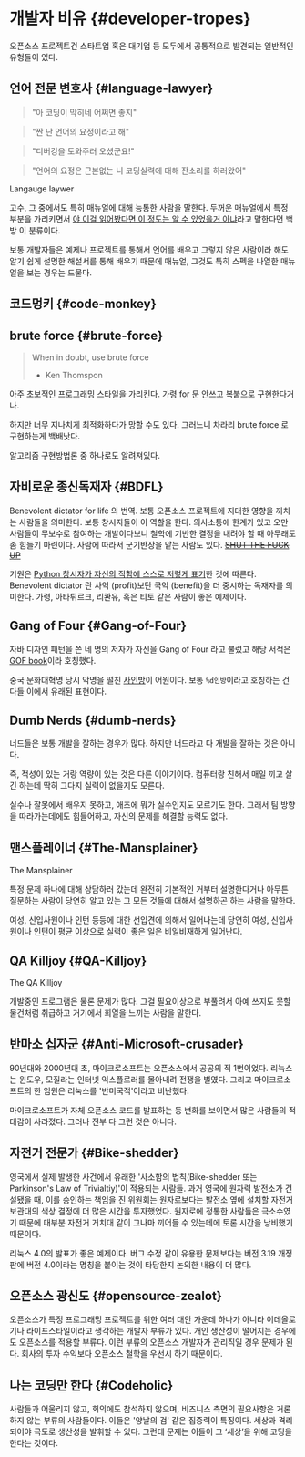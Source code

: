 # 개발자 비유 {#developer-tropes}

오픈소스 프로젝트건 스타트업 혹은 대기업 등 모두에서 공통적으로 발견되는 일반적인 유형들이 있다.

## 언어 전문 변호사 {#language-lawyer}
> "아 코딩이 막히네 어쩌면 좋지"

> "짠 난 언어의 요정이라고 해"

> "디버깅을 도와주러 오셨군요!"

> "언어의 요정은 근본없는 니 코딩실력에 대해 잔소리를 하러왔어"

Langauge laywer

고수, 그 중에서도 특히 매뉴얼에 대해 능통한 사람을 말한다. 두꺼운 매뉴얼에서 특정 부분을 가리키면서 [야 이걸 읽어봤다면 이 정도는 알 수 있었을거 아냐](#RTFM)라고 말한다면 백방 이 분류이다.

보통 개발자들은 예제나 프로젝트를 통해서 언어를 배우고 그렇지 않은 사람이라 해도 알기 쉽게 설명한 해설서를 통해 배우기 때문에 매뉴얼, 그것도 특히 스펙을 나열한 매뉴얼을 보는 경우는 드물다.

## 코드멍키 {#code-monkey}

## brute force {#brute-force}
> When in doubt, use brute force
> - Ken Thomspon

아주 초보적인 프로그래밍 스타일을 가리킨다. 가령 for 문 안쓰고 복붙으로 구현한다거나.

하지만 너무 지나치게 최적화하다가 망할 수도 있다. 그러느니 차라리 brute force 로 구현하는게 백배낫다.

알고리즘 구현방법론 중 하나로도 알려져있다.

## 자비로운 종신독재자 {#BDFL}

Benevolent dictator for life 의 번역. 보통 오픈소스 프로젝트에 지대한 영향을 끼치는 사람들을 의미한다. 보통 창시자들이 이 역할을 한다. 의사소통에 한계가 있고 오만 사람들이 무보수로 참여하는 개발이다보니 철학에 기반한 결정을 내려야 할 때 아무래도 좀 힘들기 마련이다. 사람에 따라서 군기반장을 맡는 사람도 있다. ~~[SHUT THE FUCK UP](https://lkml.org/lkml/2012/12/23/75)~~

기원은 [Python 창시자가 자신의 직함에 스스로 저렇게 표기](http://www.artima.com/weblogs/viewpost.jsp?thread=235725)한 것에 따른다. Benevolent dictator 란 사익 (profit)보단 국익 (benefit)을 더 중시하는 독재자를 의미한다. 가령, 아타튀르크, 리콴유, 혹은 티토 같은 사람이 좋은 예제이다.

## Gang of Four {#Gang-of-Four}
자바 디자인 패턴을 쓴 네 명의 저자가 자신을 Gang of Four 라고 불렀고 해당 서적은 [GOF book](#GOF-book)이라 호칭했다.

중국 문화대혁명 당시 악명을 떨친 [사인방](https://ko.wikipedia.org/wiki/%EC%82%AC%EC%9D%B8%EB%B0%A9)이 어원이다. 보통 `%d인방`이라고 호칭하는 건 다들 이에서 유래된 표현이다.

## Dumb Nerds {#dumb-nerds}

너드들은 보통 개발을 잘하는 경우가 많다. 하지만 너드라고 다 개발을 잘하는 것은 아니다.

즉, 적성이 있는 거랑 역량이 있는 것은 다른 이야기이다.
컴퓨터랑 친해서 매일 끼고 살긴 하는데 딱히 그다지 실력이 없을지도 모른다.

실수나 잘못에서 배우지 못하고, 애초에 뭐가 실수인지도 모르기도 한다.
그래서 팀 방향을 따라가는데에도 힘들어하고, 자신의 문제를 해결할 능력도 없다.

## 맨스플레이너 {#The-Mansplainer}
The Mansplainer

특정 문제 하나에 대해 상담하러 갔는데
완전히 기본적인 거부터 설명한다거나
아무튼 질문하는 사람이 당연히 알고 있는 그 모든 것들에 대해서
설명하곤 하는 사람을 말한다.

여성, 신입사원이나 인턴 등등에 대한 선입견에 의해서
일어나는데 당연히 여성, 신입사원이나 인턴이 평균 이상으로 실력이 좋은 일은 비일비재하게 일어난다.

## QA Killjoy {#QA-Killjoy}
The QA Killjoy

개발중인 프로그램은 물론 문제가 많다. 그걸 필요이상으로 부풀려서 아예 쓰지도 못할 물건처럼 취급하고 거기에서 희열을 느끼는 사람을 말한다.

## 반마소 십자군 {#Anti-Microsoft-crusader}

90년대와 2000년대 초, 마이크로소프트는 오픈소스에서 공공의 적 1번이었다. 리눅스는 윈도우, 모질라는 인터넷 익스플로러를 몰아내려 전쟁을 벌였다. 그리고 마이크로소프트의 한 임원은 리눅스를 '반미국적'이라고 비난했다.

마이크로소프트가 자체 오픈소스 코드를 발표하는 등 변화를 보이면서 많은 사람들의 적대감이 사라졌다. 그러나 전부 다 그런 것은 아니다.

## 자전거 전문가 {#Bike-shedder}

영국에서 실제 발생한 사건에서 유래한 '사소함의 법칙(Bike-shedder 또는 Parkinson's Law of Trivialtiy)'이 적용되는 사람들. 과거 영국에 원자력 발전소가 건설됐을 때, 이를 승인하는 책임을 진 위원회는 원자로보다는 발전소 옆에 설치할 자전거 보관대의 색상 결정에 더 많은 시간을 투자했었다. 원자로에 정통한 사람들은 극소수였기 때문에 대부분 자전거 거치대 같이 그나마 끼어들 수 있는데에 토론 시간을 낭비했기 때문이다.

리눅스 4.0의 발표가 좋은 예제이다. 버그 수정 같이 유용한 문제보다는 버전 3.19 개정판에 버전 4.0이라는 명칭을 붙이는 것이 타당한지 논의한 내용이 더 많다.

## 오픈소스 광신도 {#opensource-zealot}

오픈소스가 특정 프로그래밍 프로젝트를 위한 여러 대안 가운데 하나가 아니라 이데올로기나 라이프스타일이라고 생각하는 개발자 부류가 있다. 개인 생산성이 떨어지는 경우에도 오픈소스를 적용할 부류다. 이런 부류의 오픈소스 개발자가 관리직일 경우 문제가 된다. 회사의 투자 수익보다 오픈소스 철학을 우선시 하기 때문이다.

## 나는 코딩만 한다 {#Codeholic}

사람들과 어울리지 않고, 회의에도 참석하지 않으며, 비즈니스 측면의 필요사항은 거론하지 않는 부류의 사람들이다. 이들은 '양날의 검' 같은 집중력이 특징이다. 세상과 격리되어야 극도로 생산성을 발휘할 수 있다. 그런데 문제는 이들이 그 ‘세상’을 위해 코딩을 한다는 것이다.
